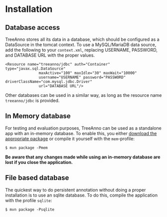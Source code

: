 # Installation

## Database access

TreeAnno stores all its data in a database, which should be configured 
as a DataSource in the tomcat context. To use a MySQL/MariaDB data 
source, add the following to your `context.xml`, replacing USERNAME, 
PASSWORD, and DATABASE URL with the proper values.

```
<Resource name="treeanno/jdbc" auth="Container" type="javax.sql.DataSource"
               maxActive="100" maxIdle="30" maxWait="10000"
               username="USERNAME" password="PASSWORD" driverClassName="com.mysql.jdbc.Driver"
               url="DATABASE URL"/>
```

Other databases can be used in a similar way, as long as the resource 
name `treeanno/jdbc` is provided. 

## In Memory database

For testing and evaluation purposes, TreeAnno can be used as a 
standalone app with an in-memory database. To enable this, you either 
[download the appropriate package](https://github.com/nilsreiter/treeanno/releases/latest) or compile it yourself with the `mem`-profile:

```
$ mvn package -Pmem
```

**Be aware that any changes made while using an in-memory database are 
lost if you close the application.**

## File based database

The quickest way to do persistent annotation without doing a proper 
installation is to use an sqlite database. To do this, compile the 
application with the profile `sqlite`:

```
$ mvn package -Psqlite
```

